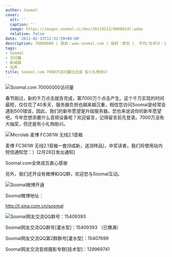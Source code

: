 ```yaml
---
author: Soomal
cover:
  alt: ''
  caption: ''
  image: https://images.soomal.cc/doc/20110213/00009247.webp
  relative: false
date: '2011-02-13T12:32:59+08:00'
description: 70000000 | 源自：www.soomal.com | 版权：原创 |  平均/总评分：10.00/110
tags:
- Soomal
- 访问量
- 新闻稿
- 站务
title: Soomal.com 7000万访问量已达成 有小礼物助兴
---
```


![Soomal.com 70000000访问量](https://images.soomal.cc/doc/20110213/00009247.webp)



春节刚过，新的千万点击就告完成，第7000万个点击产生。这个千万实现的时间最短，仅仅花了40多天，服务器负担也越来越沉重，相信您访问Soomal是经常会遇到500错误，因此，我们的新年愿望是升级服务器。您也来说说你的新年愿望吧，今年您想添置什么音频设备呢？欢迎留言，记得留言前先登录。7000万没有大抽奖，但还是有小礼物助兴。



![Microlab 麦博 FC361W 无线2.1音箱](https://images.soomal.cc/doc/20101201/00008474.webp)



麦博 FC361W 无线2.1音箱一套[9成新，送测样品]，中奖读者，我们将使用站内短信通知您：）[2月28日发出通知]



Soomal.com全体成员衷心感谢



另外，我们还开设有微博和QQ群，欢迎您与Soomal互动。



![Soomal微博开通](https://images.soomal.cc/doc/20101108/00008063.webp)



Soomal微博地址：



http://t.sina.com.cn/soomal



![Soomal网友交流QQ群号：15409393](https://images.soomal.cc/doc/20101108/00008064.webp)



Soomal网友交流QQ群号[灌水型]：15409393 （已爆满）



Soomal网友交流QQ第2群群号[灌水型]：15407699



Soomal网友交流音频摄影专群[技术型]：129969741